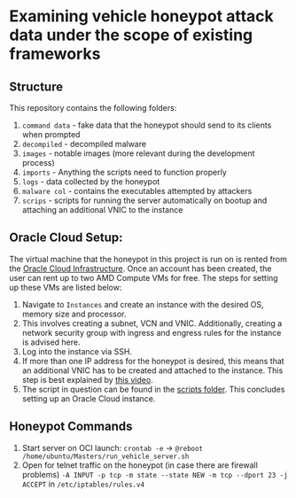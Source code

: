 # Examining vehicle honeypot attack data under the scope of existing frameworks

## Structure
This repository contains the following folders:
1) `command data` - fake data that the honeypot should send to its clients when prompted
2) `decompiled` - decompiled malware
3) `images` - notable images (more relevant during the development process)
4) `imports` - Anything the scripts need to function properly
5) `logs` - data collected by the honeypot
6) `malware col` - contains the executables attempted by attackers
7) `scrips` - scripts for running the server automatically on bootup and attaching an additional VNIC to the instance

## Oracle Cloud Setup:
The virtual machine that the honeypot in this project is run on is rented from the [Oracle Cloud Infrastructure](https://www.oracle.com/cloud/).
Once an account has been created, the user can rent up to two AMD Compute VMs for free. The steps for setting up these VMs are listed below:
1) Navigate to `Instances` and create an instance with the desired OS, memory size and processor.
2) This involves creating a subnet, VCN and VNIC. Additionally, creating a network security group with ingress and engress rules for the instance is advised here.
3) Log into the instance via SSH.
4) If more than one IP address for the honeypot is desired, this means that an additional VNIC has to be created and attached to the instance. This step is best explained by [this video](https://www.youtube.com/watch?v=amYLnXEDs9w&ab_channel=OracleLearning).
5) The script in question can be found in the [scripts folder](scripts/).
This concludes setting up an Oracle Cloud instance.

## Honeypot Commands
1) Start server on OCI launch:
	`crontab -e` -> `@reboot /home/ubuntu/Masters/run_vehicle_server.sh`
2) Open for telnet traffic on the honeypot (in case there are firewall problems)
   	`-A INPUT -p tcp -m state --state NEW -m tcp --dport 23 -j ACCEPT` in `/etc/iptables/rules.v4`

